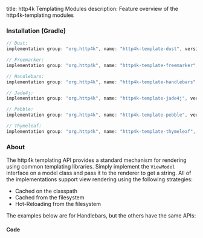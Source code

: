 title: http4k Templating Modules
description: Feature overview of the http4k-templating modules

### Installation (Gradle)

```groovy
// Dust: 
implementation group: "org.http4k", name: "http4k-template-dust", version: "4.7.0.0"

// Freemarker: 
implementation group: "org.http4k", name: "http4k-template-freemarker", version: "4.7.0.0"

// Handlebars: 
implementation group: "org.http4k", name: "http4k-template-handlebars", version: "4.7.0.0"

// Jade4j: 
implementation group: "org.http4k", name: "http4k-template-jade4j", version: "4.7.0.0"

// Pebble: 
implementation group: "org.http4k", name: "http4k-template-pebble", version: "4.7.0.0"

// Thymeleaf: 
implementation group: "org.http4k", name: "http4k-template-thymeleaf", version: "4.7.0.0"
```

### About
The http4k templating API provides a standard mechanism for rendering using common templating libraries. Simply implement the `ViewModel` interface on a model class and pass it to the renderer to get a string. All of the implementations support view rendering using the following strategies:

* Cached on the classpath
* Cached from the filesystem
* Hot-Reloading from the filesystem

The examples below are for Handlebars, but the others have the same APIs:

#### Code  [<img class="octocat"/>](https://github.com/http4k/http4k/blob/master/src/docs/guide/modules/templating/example.kt)

<script src="https://gist-it.appspot.com/https://github.com/http4k/http4k/blob/master/src/docs/guide/modules/templating/example.kt"></script>

[http4k]: https://http4k.org
